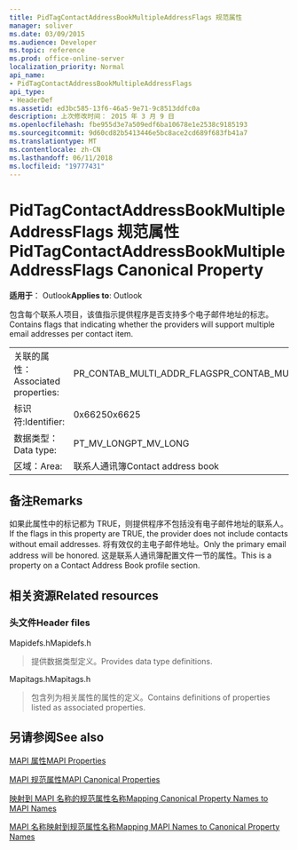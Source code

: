 ```yaml
---
title: PidTagContactAddressBookMultipleAddressFlags 规范属性
manager: soliver
ms.date: 03/09/2015
ms.audience: Developer
ms.topic: reference
ms.prod: office-online-server
localization_priority: Normal
api_name:
- PidTagContactAddressBookMultipleAddressFlags
api_type:
- HeaderDef
ms.assetid: ed3bc585-13f6-46a5-9e71-9c8513ddfc0a
description: 上次修改时间： 2015 年 3 月 9 日
ms.openlocfilehash: fbe955d3e7a509edf6ba10678e1e2538c9185193
ms.sourcegitcommit: 9d60cd82b5413446e5bc8ace2cd689f683fb41a7
ms.translationtype: MT
ms.contentlocale: zh-CN
ms.lasthandoff: 06/11/2018
ms.locfileid: "19777431"
---
```

# <a name="pidtagcontactaddressbookmultipleaddressflags-canonical-property"></a><span data-ttu-id="5a229-103">PidTagContactAddressBookMultipleAddressFlags 规范属性</span><span class="sxs-lookup"><span data-stu-id="5a229-103">PidTagContactAddressBookMultipleAddressFlags Canonical Property</span></span>

  
  
<span data-ttu-id="5a229-104">**适用于**： Outlook</span><span class="sxs-lookup"><span data-stu-id="5a229-104">**Applies to**: Outlook</span></span> 
  
<span data-ttu-id="5a229-105">包含每个联系人项目，该值指示提供程序是否支持多个电子邮件地址的标志。</span><span class="sxs-lookup"><span data-stu-id="5a229-105">Contains flags that indicating whether the providers will support multiple email addresses per contact item.</span></span>
  
|||
|:-----|:-----|
|<span data-ttu-id="5a229-106">关联的属性：</span><span class="sxs-lookup"><span data-stu-id="5a229-106">Associated properties:</span></span>  <br/> |<span data-ttu-id="5a229-107">PR_CONTAB_MULTI_ADDR_FLAGS</span><span class="sxs-lookup"><span data-stu-id="5a229-107">PR_CONTAB_MULTI_ADDR_FLAGS</span></span>  <br/> |
|<span data-ttu-id="5a229-108">标识符:</span><span class="sxs-lookup"><span data-stu-id="5a229-108">Identifier:</span></span>  <br/> |<span data-ttu-id="5a229-109">0x6625</span><span class="sxs-lookup"><span data-stu-id="5a229-109">0x6625</span></span>  <br/> |
|<span data-ttu-id="5a229-110">数据类型：</span><span class="sxs-lookup"><span data-stu-id="5a229-110">Data type:</span></span>  <br/> |<span data-ttu-id="5a229-111">PT_MV_LONG</span><span class="sxs-lookup"><span data-stu-id="5a229-111">PT_MV_LONG</span></span>  <br/> |
|<span data-ttu-id="5a229-112">区域：</span><span class="sxs-lookup"><span data-stu-id="5a229-112">Area:</span></span>  <br/> |<span data-ttu-id="5a229-113">联系人通讯簿</span><span class="sxs-lookup"><span data-stu-id="5a229-113">Contact address book</span></span>  <br/> |
   
## <a name="remarks"></a><span data-ttu-id="5a229-114">备注</span><span class="sxs-lookup"><span data-stu-id="5a229-114">Remarks</span></span>

<span data-ttu-id="5a229-115">如果此属性中的标记都为 TRUE，则提供程序不包括没有电子邮件地址的联系人。</span><span class="sxs-lookup"><span data-stu-id="5a229-115">If the flags in this property are TRUE, the provider does not include contacts without email addresses.</span></span> <span data-ttu-id="5a229-116">将有效仅的主电子邮件地址。</span><span class="sxs-lookup"><span data-stu-id="5a229-116">Only the primary email address will be honored.</span></span> <span data-ttu-id="5a229-117">这是联系人通讯簿配置文件一节的属性。</span><span class="sxs-lookup"><span data-stu-id="5a229-117">This is a property on a Contact Address Book profile section.</span></span>
  
## <a name="related-resources"></a><span data-ttu-id="5a229-118">相关资源</span><span class="sxs-lookup"><span data-stu-id="5a229-118">Related resources</span></span>

### <a name="header-files"></a><span data-ttu-id="5a229-119">头文件</span><span class="sxs-lookup"><span data-stu-id="5a229-119">Header files</span></span>

<span data-ttu-id="5a229-120">Mapidefs.h</span><span class="sxs-lookup"><span data-stu-id="5a229-120">Mapidefs.h</span></span>
  
> <span data-ttu-id="5a229-121">提供数据类型定义。</span><span class="sxs-lookup"><span data-stu-id="5a229-121">Provides data type definitions.</span></span>
    
<span data-ttu-id="5a229-122">Mapitags.h</span><span class="sxs-lookup"><span data-stu-id="5a229-122">Mapitags.h</span></span>
  
> <span data-ttu-id="5a229-123">包含列为相关属性的属性的定义。</span><span class="sxs-lookup"><span data-stu-id="5a229-123">Contains definitions of properties listed as associated properties.</span></span>
    
## <a name="see-also"></a><span data-ttu-id="5a229-124">另请参阅</span><span class="sxs-lookup"><span data-stu-id="5a229-124">See also</span></span>



[<span data-ttu-id="5a229-125">MAPI 属性</span><span class="sxs-lookup"><span data-stu-id="5a229-125">MAPI Properties</span></span>](mapi-properties.md)
  
[<span data-ttu-id="5a229-126">MAPI 规范属性</span><span class="sxs-lookup"><span data-stu-id="5a229-126">MAPI Canonical Properties</span></span>](mapi-canonical-properties.md)
  
[<span data-ttu-id="5a229-127">映射到 MAPI 名称的规范属性名称</span><span class="sxs-lookup"><span data-stu-id="5a229-127">Mapping Canonical Property Names to MAPI Names</span></span>](mapping-canonical-property-names-to-mapi-names.md)
  
[<span data-ttu-id="5a229-128">MAPI 名称映射到规范属性名称</span><span class="sxs-lookup"><span data-stu-id="5a229-128">Mapping MAPI Names to Canonical Property Names</span></span>](mapping-mapi-names-to-canonical-property-names.md)

